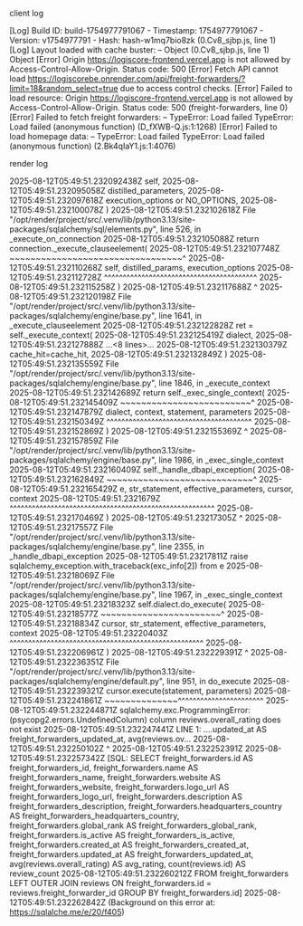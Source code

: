 client log

[Log] Build ID: build-1754977791067 - Timestamp: 1754977791067 - Version: v1754977791 - Hash: hash-w1mq7bio8zk (0.Cv8_sjbp.js, line 1)
[Log] Layout loaded with cache buster: – Object (0.Cv8_sjbp.js, line 1)
Object
[Error] Origin https://logiscore-frontend.vercel.app is not allowed by Access-Control-Allow-Origin. Status code: 500
[Error] Fetch API cannot load https://logiscorebe.onrender.com/api/freight-forwarders/?limit=18&random_select=true due to access control checks.
[Error] Failed to load resource: Origin https://logiscore-frontend.vercel.app is not allowed by Access-Control-Allow-Origin. Status code: 500 (freight-forwarders, line 0)
[Error] Failed to fetch freight forwarders: – TypeError: Load failed
TypeError: Load failed
	(anonymous function) (D_fXWB-Q.js:1:1268)
[Error] Failed to load homepage data: – TypeError: Load failed
TypeError: Load failed
	(anonymous function) (2.Bk4qIaY1.js:1:4076)

render log

2025-08-12T05:49:51.232092438Z         self,
2025-08-12T05:49:51.232095058Z         distilled_parameters,
2025-08-12T05:49:51.232097618Z         execution_options or NO_OPTIONS,
2025-08-12T05:49:51.232100078Z     )
2025-08-12T05:49:51.232102618Z   File "/opt/render/project/src/.venv/lib/python3.13/site-packages/sqlalchemy/sql/elements.py", line 526, in _execute_on_connection
2025-08-12T05:49:51.232105088Z     return connection._execute_clauseelement(
2025-08-12T05:49:51.232107748Z            ~~~~~~~~~~~~~~~~~~~~~~~~~~~~~~~~~^
2025-08-12T05:49:51.232110268Z         self, distilled_params, execution_options
2025-08-12T05:49:51.232112728Z         ^^^^^^^^^^^^^^^^^^^^^^^^^^^^^^^^^^^^^^^^^
2025-08-12T05:49:51.232115258Z     )
2025-08-12T05:49:51.232117688Z     ^
2025-08-12T05:49:51.232120198Z   File "/opt/render/project/src/.venv/lib/python3.13/site-packages/sqlalchemy/engine/base.py", line 1641, in _execute_clauseelement
2025-08-12T05:49:51.232122828Z     ret = self._execute_context(
2025-08-12T05:49:51.232125419Z         dialect,
2025-08-12T05:49:51.232127888Z     ...<8 lines>...
2025-08-12T05:49:51.232130379Z         cache_hit=cache_hit,
2025-08-12T05:49:51.232132849Z     )
2025-08-12T05:49:51.232135559Z   File "/opt/render/project/src/.venv/lib/python3.13/site-packages/sqlalchemy/engine/base.py", line 1846, in _execute_context
2025-08-12T05:49:51.232142689Z     return self._exec_single_context(
2025-08-12T05:49:51.232145409Z            ~~~~~~~~~~~~~~~~~~~~~~~~~^
2025-08-12T05:49:51.232147879Z         dialect, context, statement, parameters
2025-08-12T05:49:51.232150349Z         ^^^^^^^^^^^^^^^^^^^^^^^^^^^^^^^^^^^^^^^
2025-08-12T05:49:51.232152869Z     )
2025-08-12T05:49:51.232155369Z     ^
2025-08-12T05:49:51.232157859Z   File "/opt/render/project/src/.venv/lib/python3.13/site-packages/sqlalchemy/engine/base.py", line 1986, in _exec_single_context
2025-08-12T05:49:51.232160409Z     self._handle_dbapi_exception(
2025-08-12T05:49:51.232162849Z     ~~~~~~~~~~~~~~~~~~~~~~~~~~~~^
2025-08-12T05:49:51.232165429Z         e, str_statement, effective_parameters, cursor, context
2025-08-12T05:49:51.2321679Z         ^^^^^^^^^^^^^^^^^^^^^^^^^^^^^^^^^^^^^^^^^^^^^^^^^^^^^^^
2025-08-12T05:49:51.232170469Z     )
2025-08-12T05:49:51.23217305Z     ^
2025-08-12T05:49:51.23217557Z   File "/opt/render/project/src/.venv/lib/python3.13/site-packages/sqlalchemy/engine/base.py", line 2355, in _handle_dbapi_exception
2025-08-12T05:49:51.23217811Z     raise sqlalchemy_exception.with_traceback(exc_info[2]) from e
2025-08-12T05:49:51.23218069Z   File "/opt/render/project/src/.venv/lib/python3.13/site-packages/sqlalchemy/engine/base.py", line 1967, in _exec_single_context
2025-08-12T05:49:51.23218323Z     self.dialect.do_execute(
2025-08-12T05:49:51.23218577Z     ~~~~~~~~~~~~~~~~~~~~~~~^
2025-08-12T05:49:51.23218834Z         cursor, str_statement, effective_parameters, context
2025-08-12T05:49:51.23220403Z         ^^^^^^^^^^^^^^^^^^^^^^^^^^^^^^^^^^^^^^^^^^^^^^^^^^^^
2025-08-12T05:49:51.232206961Z     )
2025-08-12T05:49:51.232229391Z     ^
2025-08-12T05:49:51.232236351Z   File "/opt/render/project/src/.venv/lib/python3.13/site-packages/sqlalchemy/engine/default.py", line 951, in do_execute
2025-08-12T05:49:51.232239321Z     cursor.execute(statement, parameters)
2025-08-12T05:49:51.232241861Z     ~~~~~~~~~~~~~~^^^^^^^^^^^^^^^^^^^^^^^
2025-08-12T05:49:51.232244871Z sqlalchemy.exc.ProgrammingError: (psycopg2.errors.UndefinedColumn) column reviews.overall_rating does not exist
2025-08-12T05:49:51.232247441Z LINE 1: ....updated_at AS freight_forwarders_updated_at, avg(reviews.ov...
2025-08-12T05:49:51.232250102Z                                                              ^
2025-08-12T05:49:51.232252391Z 
2025-08-12T05:49:51.232257342Z [SQL: SELECT freight_forwarders.id AS freight_forwarders_id, freight_forwarders.name AS freight_forwarders_name, freight_forwarders.website AS freight_forwarders_website, freight_forwarders.logo_url AS freight_forwarders_logo_url, freight_forwarders.description AS freight_forwarders_description, freight_forwarders.headquarters_country AS freight_forwarders_headquarters_country, freight_forwarders.global_rank AS freight_forwarders_global_rank, freight_forwarders.is_active AS freight_forwarders_is_active, freight_forwarders.created_at AS freight_forwarders_created_at, freight_forwarders.updated_at AS freight_forwarders_updated_at, avg(reviews.overall_rating) AS avg_rating, count(reviews.id) AS review_count 
2025-08-12T05:49:51.232260212Z FROM freight_forwarders LEFT OUTER JOIN reviews ON freight_forwarders.id = reviews.freight_forwarder_id GROUP BY freight_forwarders.id]
2025-08-12T05:49:51.232262842Z (Background on this error at: https://sqlalche.me/e/20/f405)
